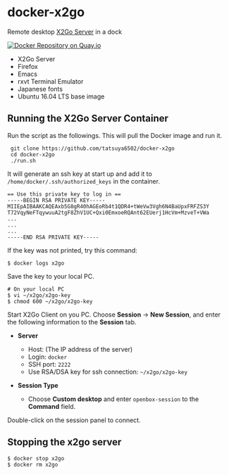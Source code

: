 # docker-x2go

Remote desktop [X2Go Server](http://wiki.x2go.org/doku.php) in a dock

[![Docker Repository on Quay.io](https://quay.io/repository/tatsuya6502/x2go/status "Docker Repository on Quay.io")](https://quay.io/repository/tatsuya6502/x2go)

- X2Go Server
- Firefox
- Emacs
- rxvt Terminal Emulator
- Japanese fonts
- Ubuntu 16.04 LTS base image


## Running the X2Go Server Container

Run the script as the followings. This will pull the Docker image
and run it.

```
 git clone https://github.com/tatsuya6502/docker-x2go
 cd docker-x2go
 ./run.sh
```

It will generate an ssh key at start up and add it to
`/home/docker/.ssh/authorized_keys` in the container.

```
== Use this private key to log in ==
-----BEGIN RSA PRIVATE KEY-----
MIIEpAIBAAKCAQEAxb5G8gR40hAGEoRb4t1QDR4+tWeVw3Vgh6N4BaUpxFRFZS3Y
T72VqyNeFTqywuuA2tgF8ZhV1UC+Qxi0EmxoeRQAnt62EUerj1HcVm+MzveT+VWa
...
...
...
-----END RSA PRIVATE KEY-----
```

If the key was not printed, try this command:

```
$ docker logs x2go
```

Save the key to your local PC.

```
# On your local PC
$ vi ~/x2go/x2go-key
$ chmod 600 ~/x2go/x2go-key
```

Start X2Go Client on you PC. Choose **Session** -> **New Session**,
and enter the following information to the **Session** tab.

- **Server**
  * Host: (The IP address of the server)
  * Login: `docker`
  * SSH port: `2222`
  * Use RSA/DSA key for ssh connection: `~/x2go/x2go-key`

- **Session Type**
  * Choose **Custom desktop** and enter `openbox-session` to
    the **Command** field.

Double-click on the session panel to connect.


## Stopping the x2go server

```
$ docker stop x2go
$ docker rm x2go
```
